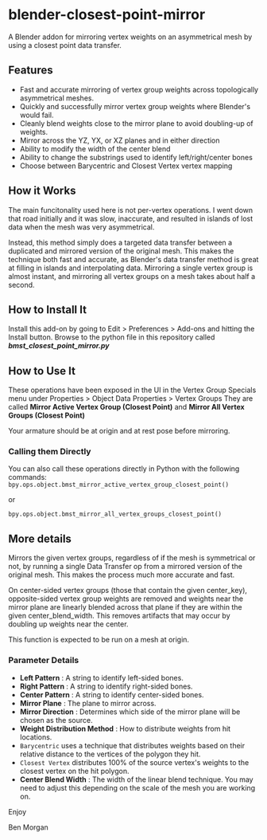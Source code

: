 # blender-closest-point-mirror
A Blender addon for mirroring vertex weights on an asymmetrical mesh by using a closest point data transfer.

## Features
- Fast and accurate mirroring of vertex group weights across topologically asymmetrical meshes.
- Quickly and successfully mirror vertex group weights where Blender's would fail.
- Cleanly blend weights close to the mirror plane to avoid doubling-up of weights.
- Mirror across the YZ, YX, or XZ planes and in either direction
- Ability to modify the width of the center blend
- Ability to change the substrings used to identify left/right/center bones
- Choose between Barycentric and Closest Vertex vertex mapping

## How it Works
The main funcitonality used here is not per-vertex operations. I went down that road initially and it was slow, inaccurate, and resulted in islands of lost data when the mesh was very asymmetrical. 

Instead, this method simply does a targeted data transfer between a duplicated and mirrored version of the original mesh. This makes the technique both fast and accurate, as Blender's data transfer method is great at filling in islands and interpolating data. Mirroring a single vertex group is almost instant, and mirroring all vertex groups on a mesh takes about half a second.

## How to Install It
Install this add-on by going to Edit > Preferences > Add-ons and hitting the Install button. Browse to the python file in this repository called **_bmst_closest_point_mirror.py_**

## How to Use It
These operations have been exposed in the UI in the Vertex Group Specials menu under Properties > Object Data Properties > Vertex Groups
They are called **Mirror Active Vertex Group (Closest Point)** and **Mirror All Vertex Groups (Closest Point)**

Your armature should be at origin and at rest pose before mirroring.

### Calling them Directly
You can also call these operations directly in Python with the following commands:
`bpy.ops.object.bmst_mirror_active_vertex_group_closest_point()`

or

`bpy.ops.object.bmst_mirror_all_vertex_groups_closest_point()`

## More details
Mirrors the given vertex groups, regardless of if the mesh is symmetrical or not, by running a single
Data Transfer op from a mirrored version of the original mesh. This makes the process much more accurate and fast.

On center-sided vertex groups (those that contain the given center_key), opposite-sided vertex group weights are
removed and weights near the mirror plane are linearly blended across that plane if they are within the
given center_blend_width. This removes artifacts that may occur by doubling up weights near the center.

This function is expected to be run on a mesh at origin.

### Parameter Details
- **Left Pattern** : A string to identify left-sided bones.
- **Right Pattern** : A string to identify right-sided bones.
- **Center Pattern** : A string to identify center-sided bones.
- **Mirror Plane** : The plane to mirror across.
- **Mirror Direction** : Determines which side of the mirror plane will be chosen as the source.
- **Weight Distribution Method** : How to distribute weights from hit locations. 
- `Barycentric` uses a technique that distributes weights based on their relative distance to the vertices of the polygon they hit.
- `Closest Vertex` distributes 100% of the source vertex's weights to the closest vertex on the hit polygon.
- **Center Blend Width** : The width of the linear blend technique. You may need to adjust this depending on the scale of the mesh you are working on.

Enjoy

Ben Morgan
